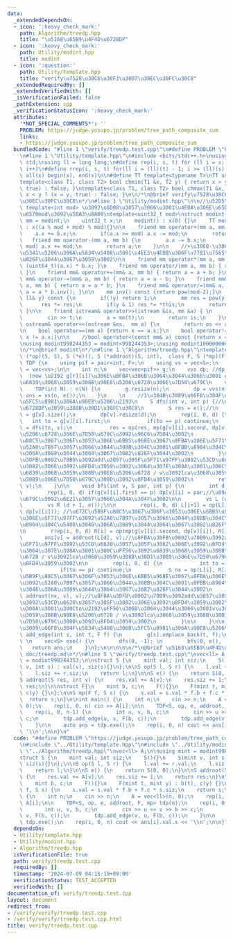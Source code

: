 ```yaml
---
data:
  _extendedDependsOn:
  - icon: ':heavy_check_mark:'
    path: Algorithm/treedp.hpp
    title: "\u5168\u65B9\u4F4D\u6728DP"
  - icon: ':heavy_check_mark:'
    path: Utility/modint.hpp
    title: modint
  - icon: ':question:'
    path: Utility/template.hpp
    title: "verify\u7528\u30C6\u30F3\u30D7\u30EC\u30FC\u30C8"
  _extendedRequiredBy: []
  _extendedVerifiedWith: []
  _isVerificationFailed: false
  _pathExtension: cpp
  _verificationStatusIcon: ':heavy_check_mark:'
  attributes:
    '*NOT_SPECIAL_COMMENTS*': ''
    PROBLEM: https://judge.yosupo.jp/problem/tree_path_composite_sum
    links:
    - https://judge.yosupo.jp/problem/tree_path_composite_sum
  bundledCode: "#line 1 \"verify/treedp.test.cpp\"\n#define PROBLEM \"https://judge.yosupo.jp/problem/tree_path_composite_sum\"\
    \n#line 1 \"Utility/template.hpp\"\n#include <bits/stdc++.h>\nusing namespace\
    \ std;\nusing ll = long long;\n#define rep(i, s, t) for (ll i = s; i < (ll)(t);\
    \ i++)\n#define rrep(i, s, t) for(ll i = (ll)(t) - 1; i >= (ll)(s); i--)\n#define\
    \ all(x) begin(x), end(x)\n\n#define TT template<typename T>\nTT using vec = vector<T>;\n\
    template<class T1, class T2> bool chmin(T1 &x, T2 y) { return x > y ? (x = y,\
    \ true) : false; }\ntemplate<class T1, class T2> bool chmax(T1 &x, T2 y) { return\
    \ x < y ? (x = y, true) : false; }\n\n/*\n@brief verify\u7528\u30C6\u30F3\u30D7\
    \u30EC\u30FC\u30C8\n*/\n#line 1 \"Utility/modint.hpp\"\n\n//\u52D5\u7684mod :\
    \ template<int mod> \u3092\u6D88\u3057\u3066\u3001\u4E0A\u306E\u65B9\u3067\u5909\
    \u6570mod\u3092\u5BA3\u8A00\ntemplate<uint32_t mod>\nstruct modint{\n    using\
    \ mm = modint;\n    uint32_t x;\n    modint() : x(0) {}\n    TT modint(T a=0)\
    \ : x((a % mod + mod) % mod){}\n\n    friend mm operator+(mm a, mm b) {\n    \
    \    a.x += b.x;\n        if(a.x >= mod) a.x -= mod;\n        return a;\n    }\n\
    \   friend mm operator-(mm a, mm b) {\n        a.x -= b.x;\n        if(a.x >=\
    \ mod) a.x += mod;\n        return a;\n    }\n\n    //+\u3068-\u3060\u3051\u3067\
    \u5341\u5206\u306A\u5834\u5408\u3001\u4EE5\u4E0B\u306F\u7701\u7565\u3057\u3066\
    \u826F\u3044\u3067\u3059\u3002\n\n    friend mm operator*(mm a, mm b) { return\
    \ (uint64_t)(a.x) * b.x; }\n    friend mm operator/(mm a, mm b) { return a * b.inv();\
    \ }\n    friend mm& operator+=(mm& a, mm b) { return a = a + b; }\n    friend\
    \ mm& operator-=(mm& a, mm b) { return a = a - b; }\n    friend mm& operator*=(mm&\
    \ a, mm b) { return a = a * b; }\n    friend mm& operator/=(mm& a, mm b) { return\
    \ a = a * b.inv(); }\n\n    mm inv() const {return pow(mod-2);}\n    mm pow(const\
    \ ll& y) const {\n        if(!y) return 1;\n        mm res = pow(y >> 1);\n  \
    \      res *= res;\n        if(y & 1) res *= *this;\n        return res;\n   \
    \ }\n\n    friend istream& operator>>(istream &is, mm &a) { \n        ll t;\n\
    \        cin >> t;\n        a = mm(t);\n        return is;\n    }\n\n    friend\
    \ ostream& operator<<(ostream &os,  mm a) {\n        return os << a.x;\n    }\n\
    \n    bool operator==(mm a) {return x == a.x;}\n    bool operator!=(mm a) {return\
    \ x != a.x;}\n\n    //bool operator<(const mm& a) const {return x < a.x;}\n};\n\
    \nusing modint998244353 = modint<998244353>;\nusing modint1000000007 = modint<1'000'000'007>;\n\
    \n/*\n@brief modint\n*/\n#line 1 \"Algorithm/treedp.hpp\"\ntemplate<class S, S\
    \ (*op)(S, S), S (*e)(), S (*addroot)(S, int),  class F, S (*mp)(F, S)> struct\
    \ TDP {\n    using pif = pair<int, F>;\n    using vs = vec<S>;\n    using vvs\
    \ = vec<vs>;\n\n    int n;\n    vec<vec<pif>> g;\n    vvs dp; //dp[now][i] :=\
    \  (now \u2192 g[r][i])\u306E\u8FBA\u306B\u3064\u3044\u3066\u3001 g[r][i]\u3092\
    \u6839\u3068\u3059\u308B\u90E8\u5206\u6728\u306E\u7D50\u679C\n    vs ans; \n\n\
    \    TDP(int N) : n(N) {\n        g.resize(n);\n        dp = vvs(n);\n       \
    \ ans = vs(n, e());\n    }\n    \n    //1\u304B\u3089\u66F8\u304F\u5834\u5408\u306B\
    \u5FC5\u8981\u306A\u90E8\u5206\u2193\n    S dfs(int v, int p) {//\u666E\u901A\u306B\
    \u6728DP\u3059\u308B\u30D1\u30FC\u30C8\n        S res = e();//\n        int d\
    \ = g[v].size();\n        dp[v].resize(d);\n        rep(i, 0, d) {\n         \
    \   int to = g[v][i].first;\n            if(to == p) continue;\n            dp[v][i]\
    \ = dfs(to, v);\n            res = op(res, mp(g[v][i].second, dp[v][i])); //\u90E8\
    \u5206\u6728\u306E\u7D50\u679C\u3092\u96C6\u7D04\u3002\n            //\u672C\u5B9F\
    \u88C5\u3067\u306F\u3053\u306E\u6BB5\u968E\u3067\u8FBA\u306E\u5F71\u97FF\u3092\
    \u52A0\u7B97\u3057\u3066\u3044\u308B\u304C\u3001\u8FBB\u8904\u304C\u5408\u3046\
    \u306A\u3089\u3044\u3064\u3067\u3082\u826F\u3044\u3002\n        }\n        //\u8FBA\
    \u30FB\u9802\u70B9\u3092add\u3057\u305F\u5F71\u97FF\u3092\u53CD\u6620\u3057\u305F\
    \u3082\u306E\u3092\u8FD4\u3059\u3002\u3064\u307E\u308A\u3001\u300C\uFF56\u3092\
    \u6839\u3068\u3059\u308B\u90E8\u5206\u6728 / v\u3092lca\u3068\u3059\u308B\u30D1\
    \u30B9\u306E\u7D50\u679C\u300D\u3092\u8FD4\u3059\u3002\n        return addroot(res,\
    \ v);\n    }\n\n    void bfs(int v, S par, int p) {\n        int d = g[v].size();\n\
    \        rep(i, 0, d) if(g[v][i].first == p) dp[v][i] = par;//\u89AA\u306E\u7D50\
    \u679C\u3092\u6E21\u3057\u3066\u304A\u304F\u3002\n\n        vs L (d + 1, e());\n\
    \        vs R (d + 1, e());\n\n        rep(i, 0, d) L[i+1] = op(L[i], mp(g[v][i].second,\
    \ dp[v][i])); //\u672C\u5B9F\u88C5\u3067\u306F\u3053\u306E\u6BB5\u968E\u3067\u8FBA\
    \u306E\u5F71\u97FF\u3092\u52A0\u7B97\u3057\u3066\u3044\u308B\u304C\u3001\u8FBB\
    \u8904\u304C\u5408\u3046\u306A\u3089\u3044\u3064\u3067\u3082\u826F\u3044\u3002\
    \n        rrep(i, 0, d) R[i] = op(mp(g[v][i].second, dp[v][i]), R[i+1]);\n\n \
    \       ans[v] = addroot(L[d], v);//\u8FBA\u30FB\u9802\u70B9\u3092add\u3057\u305F\
    \u5F71\u97FF\u3092\u53CD\u6620\u3057\u305F\u3082\u306E\u3092\u8FD4\u3059\u3002\
    \u3064\u307E\u308A\u3001\u300C\uFF56\u3092\u6839\u3068\u3059\u308B\u90E8\u5206\
    \u6728 / v\u3092lca\u3068\u3059\u308B\u30D1\u30B9\u306E\u7D50\u679C\u300D\u3092\
    \u8FD4\u3059\u3002\n\n        rep(i, 0, d) {\n            int to = g[v][i].first;\n\
    \            if(to == p) continue;\n            S nx = op(L[i], R[i+1]);//\u672C\
    \u5B9F\u88C5\u3067\u306F\u3053\u306E\u6BB5\u968E\u3067\u8FBA\u306E\u5F71\u97FF\
    \u3092\u52A0\u7B97\u3057\u3066\u3044\u308B\u304C\u3001\u8FBB\u8904\u304C\u5408\
    \u3046\u306A\u3089\u3044\u3064\u3067\u3082\u826F\u3044\u3002\n            bfs(to,\
    \ addroot(nx, v), v);//\u8FBA\u30FB\u9802\u70B9\u3092add\u3057\u305F\u5F71\u97FF\
    \u3092\u53CD\u6620\u3057\u305F\u3082\u306E\u3092\u8FD4\u3059\u3002\u3064\u307E\
    \u308A\u3001\u300Cto\u2192\uFF56\u306B\u3064\u3044\u3066\u3001v\u3092\u6839\u3068\
    \u3059\u308B\u90E8\u5206\u6728 / v\u3092lca\u3068\u3059\u308B\u30D1\u30B9\u306E\
    \u7D50\u679C\u300D\u3092\u8FD4\u3059\u3002\n        }\n\n    }\n\n    //1\u304B\
    \u3089\u66F8\u304F\u5834\u5408\u306B\u5FC5\u8981\u306A\u90E8\u5206\n\n    void\
    \ add_edge(int s, int t, F f) {\n        g[s].emplace_back(t, f);\n    }\n   \
    \ \n    vec<S> exe() {\n        dfs(0, -1); \n        bfs(0, e(), -1);\n     \
    \   return ans;\n    }\n};\n\n\n\n\n/*\n@brief \u5168\u65B9\u4F4D\u6728DP\n@docs\
    \ doc/treedp.md\n*/\n#line 5 \"verify/treedp.test.cpp\"\nvec<ll> A;\n\nusing mint\
    \ = modint998244353;\n\nstruct S {\n    mint val; int siz;\n    S(){}\n    S(mint\
    \ v, int s) : val(v), siz(s){}\n};\n\nS op(S l, S r) {\n    l.val += r.val;\n\
    \    l.siz += r.siz;\n    return l;\n}\n\nS e() {\n    return S(0, 0);\n}\n\n\
    S addroot(S res, int v) {\n    res.val += A[v];\n    res.siz += 1;\n    return\
    \ res;\n}\n\nstruct F{\n    mint b, c;\n    F(){}\n    F(mint t, mint y) : b(t),\
    \ c(y) {}\n};\n\nS mp(F f, S s) {\n    s.val = s.val * f.b + f.c * s.siz;\n  \
    \  return s;\n}\n\nint main() {\n    int n;\n    cin >> n;\n    A = vec<ll>(n,\
    \ 0);\n    rep(i, 0, n) cin >> A[i];\n\n    TDP<S, op, e, addroot, F, mp> tdp(n);\n\
    \    rep(i, 0, n-1) {\n        int u, v, b, c;\n        cin >> u >> v >> b >>\
    \ c;\n        tdp.add_edge(u, v, F(b, c));\n        tdp.add_edge(v, u, F(b, c));\n\
    \    }\n\n    auto ans = tdp.exe();\n    rep(i, 0, n) cout << ans[i].val.x <<\
    \ '\\n';\n\n}\n"
  code: "#define PROBLEM \"https://judge.yosupo.jp/problem/tree_path_composite_sum\"\
    \n#include \"../Utility/template.hpp\"\n#include \"../Utility/modint.hpp\"\n#include\
    \ \"../Algorithm/treedp.hpp\"\nvec<ll> A;\n\nusing mint = modint998244353;\n\n\
    struct S {\n    mint val; int siz;\n    S(){}\n    S(mint v, int s) : val(v),\
    \ siz(s){}\n};\n\nS op(S l, S r) {\n    l.val += r.val;\n    l.siz += r.siz;\n\
    \    return l;\n}\n\nS e() {\n    return S(0, 0);\n}\n\nS addroot(S res, int v)\
    \ {\n    res.val += A[v];\n    res.siz += 1;\n    return res;\n}\n\nstruct F{\n\
    \    mint b, c;\n    F(){}\n    F(mint t, mint y) : b(t), c(y) {}\n};\n\nS mp(F\
    \ f, S s) {\n    s.val = s.val * f.b + f.c * s.siz;\n    return s;\n}\n\nint main()\
    \ {\n    int n;\n    cin >> n;\n    A = vec<ll>(n, 0);\n    rep(i, 0, n) cin >>\
    \ A[i];\n\n    TDP<S, op, e, addroot, F, mp> tdp(n);\n    rep(i, 0, n-1) {\n \
    \       int u, v, b, c;\n        cin >> u >> v >> b >> c;\n        tdp.add_edge(u,\
    \ v, F(b, c));\n        tdp.add_edge(v, u, F(b, c));\n    }\n\n    auto ans =\
    \ tdp.exe();\n    rep(i, 0, n) cout << ans[i].val.x << '\\n';\n\n}"
  dependsOn:
  - Utility/template.hpp
  - Utility/modint.hpp
  - Algorithm/treedp.hpp
  isVerificationFile: true
  path: verify/treedp.test.cpp
  requiredBy: []
  timestamp: '2024-07-09 04:15:19+09:00'
  verificationStatus: TEST_ACCEPTED
  verifiedWith: []
documentation_of: verify/treedp.test.cpp
layout: document
redirect_from:
- /verify/verify/treedp.test.cpp
- /verify/verify/treedp.test.cpp.html
title: verify/treedp.test.cpp
---
```


